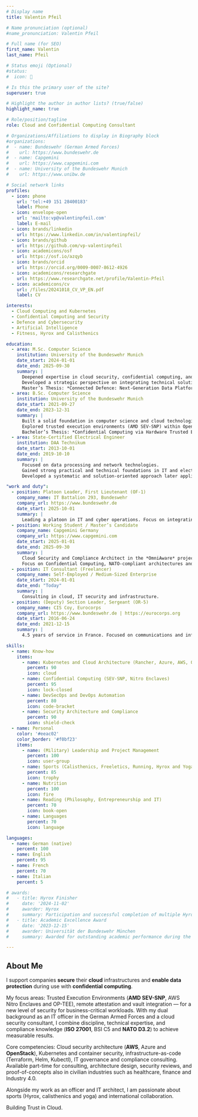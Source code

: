 ```yaml
---
# Display name
title: Valentin Pfeil

# Name pronunciation (optional)
#name_pronunciation: Valentin Pfeil

# Full name (for SEO)
first_name: Valentin
last_name: Pfeil

# Status emoji (Optional)
#status:
#  icon: 🚀

# Is this the primary user of the site?
superuser: true

# Highlight the author in author lists? (true/false)
highlight_name: true

# Role/position/tagline
role: Cloud and Confidential Computing Consultant

# Organizations/Affiliations to display in Biography block
#organizations:
#  - name: Bundeswehr (German Armed Forces)
#    url: https://www.bundeswehr.de
#  - name: Capgemini
#    url: https://www.capgemini.com
#  - name: University of the Bundeswehr Munich
#    url: https://www.unibw.de

# Social network links
profiles:
  - icon: phone
    url: 'tel:+49 151 28400183'
    label: Phone
  - icon: envelope-open
    url: 'mailto:vp@valentinpfeil.com'
    label: E-mail
  - icon: brands/linkedin
    url: https://www.linkedin.com/in/valentinpfeil/
  - icon: brands/github
    url: https://github.com/vp-valentinpfeil
  - icon: academicons/osf
    url: https://osf.io/azqyb
  - icon: brands/orcid
    url: https://orcid.org/0009-0007-8612-4926
  - icon: academicons/researchgate
    url: https://www.researchgate.net/profile/Valentin-Pfeil
  - icon: academicons/cv
    url: /files/20241018_CV_VP_EN.pdf
    label: CV    

interests:
  - Cloud Computing and Kubernetes
  - Confidential Computing and Security
  - Defence and Cybersecurity
  - Artificial Intelligence
  - Fitness, Hyrox and Calisthenics

education:
  - area: M.Sc. Computer Science
    institution: University of the Bundeswehr Munich
    date_start: 2024-01-01
    date_end: 2025-09-30
    summary: |
      Deepened expertise in cloud security, confidential computing, and NATO-compliant architectures.  
      Developed a strategic perspective on integrating technical solutions into military and governmental structures.
      Master’s Thesis: *Connected Defence: Next-Generation Data Platform for Military Intelligence and Operations (263 p., Feb 2025 - Jun 2025)*
  - area: B.Sc. Computer Science
    institution: University of the Bundeswehr Munich
    date_start: 2021-09-27
    date_end: 2023-12-31
    summary: |
      Built a solid foundation in computer science and cloud technologies.  
      Explored trusted execution environments (AMD SEV-SNP) within OpenStack-based cloud environments.
      Bachelor’s Thesis: *Confidential Computing via Hardware Trusted Execution Environments by an OpenStack HPC capable cloud (393 p., Sep 2023 - Jan 2024)*
  - area: State-Certified Electrical Engineer
    institution: DAA Technikum
    date_start: 2013-10-01
    date_end: 2019-10-10
    summary: |
      Focused on data processing and network technologies.  
      Gained strong practical and technical foundations in IT and electrical engineering.  
      Developed a systematic and solution-oriented approach later applied to cloud and security architectures.  

"work and duty":
  - position: Platoon Leader, First Lieutenant (OF-1)
    company_name: IT Battalion 293, Bundeswehr
    company_url: https://www.bundeswehr.de
    date_start: 2025-10-01
    summary: |
      Leading a platoon in IT and cyber operations. Focus on integrating tactical information technologies into military applications.
  - position: Working Student / Master’s Candidate
    company_name: Capgemini Germany
    company_url: https://www.capgemini.com
    date_start: 2025-01-01
    date_end: 2025-09-30
    summary: |
      Cloud Security and Compliance Architect in the *OmniAware* project.  
      Focus on Confidential Computing, NATO-compliant architectures and AWS Landing Zones.
  - position: IT Consultant (Freelancer)
    company_name: Self-Employed / Medium-Sized Enterprise
    date_start: 2024-01-01
    date_end: "Today"
    summary: |
      Consulting in cloud, IT security and infrastructure.
  - position: (Deputy) Section Leader, Sergeant (OR-5)
    company_name: CIS Coy, Eurocorps
    company_url: https://www.bundeswehr.de | https://eurocorps.org
    date_start: 2016-06-24
    date_end: 2021-12-15
    summary: |
      4.5 years of service in France. Focused on communications and information systems in an international NATO/EU environment.

skills:
  - name: Know-how
    items:
      - name: Kubernetes and Cloud Architecture (Rancher, Azure, AWS, OpenStack)
        percent: 90
        icon: cloud
      - name: Confidential Computing (SEV-SNP, Nitro Enclaves)
        percent: 95
        icon: lock-closed
      - name: DevSecOps and DevOps Automation
        percent: 80
        icon: code-bracket
      - name: Security Architecture and Compliance
        percent: 90
        icon: shield-check
  - name: Personal
    color: '#eeac02'
    color_border: '#f0bf23'
    items:
      - name: (Military) Leadership and Project Management
        percent: 100
        icon: user-group
      - name: Sports (Calisthenics, Freeletics, Running, Hyrox and Yoga)
        percent: 85
        icon: trophy
      - name: Nutrition
        percent: 100
        icon: fire
      - name: Reading (Philosophy, Entrepreneurship and IT)
        percent: 70
        icon: book-open
      - name: Languages
        percent: 70
        icon: language

languages:
  - name: German (native)
    percent: 100
  - name: English
    percent: 95
  - name: French
    percent: 70
  - name: Italian
    percent: 5

# awards:
#   - title: Hyrox Finisher
#     date: '2024-11-02'
#     awarder: Hyrox
#     summary: Participation and successful completion of multiple Hyrox events.
#   - title: Academic Excellence Award
#     date: '2023-12-15'
#     awarder: Universität der Bundeswehr München
#     summary: Awarded for outstanding academic performance during the Bachelor’s degree.

---
```


## About Me

I support companies **secure** their **cloud** infrastructures and **enable data protection** during use with **confidential computing**.

My focus areas: Trusted Execution Environments (**AMD SEV-SNP**, AWS Nitro Enclaves and OP-TEE), remote attestation and vault integration — for a new level of security for business-critical workloads.
With my dual background as an IT officer in the German Armed Forces and a cloud security consultant, I combine discipline, technical expertise, and compliance knowledge (**ISO 27001**, BSI C5 and **NATO D3.2**) to achieve measurable results.

Core competencies: Cloud security architecture (**AWS**, Azure and **OpenStack**), Kubernetes and container security, infrastructure-as-code (Terraform, Helm, Kubectl), IT governance and compliance consulting.
Available part-time for consulting, architecture design, security reviews, and proof-of-concepts also in civilian industries such as healthcare, finance and Industry 4.0.

Alongside my work as an officer and IT architect, I am passionate about sports (Hyrox, calisthenics and yoga) and international collaboration.

Building Trust in Cloud.
